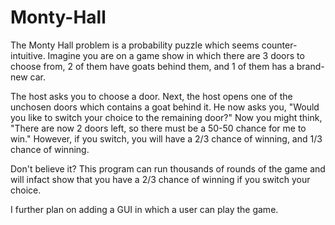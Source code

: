 # Monty-Hall
The Monty Hall problem is a probability puzzle which seems counter-intuitive. 
Imagine you are on a game show in which there are 3 doors to choose from, 
2 of them have goats behind them, and 1 of them has a brand-new car.

The host asks you to choose a door. 
Next, the host opens one of the unchosen doors which contains a goat behind it.
He now asks you, "Would you like to switch your choice to the remaining door?"
Now you might think, "There are now 2 doors left, so there must be a 50-50 chance for me to win."
However, if you switch, you will have a 2/3 chance of winning, and 1/3 chance of winning.

Don't believe it? This program can run thousands of rounds of the game and will infact show that you 
have a 2/3 chance of winning if you switch your choice.

I further plan on adding a GUI in which a user can play the game. 
